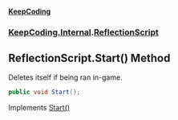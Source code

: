 #### [KeepCoding](index.md 'index')
### [KeepCoding.Internal](KeepCoding.Internal.md 'KeepCoding.Internal').[ReflectionScript](ReflectionScript.md 'KeepCoding.Internal.ReflectionScript')
## ReflectionScript.Start() Method
Deletes itself if being ran in-game.  
```csharp
public void Start();
```

Implements [Start()](IStart.Start().md 'KeepCoding.IStart.Start()')  
